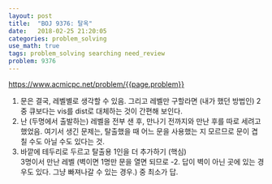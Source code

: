 ```yaml
---
layout: post
title:  "BOJ 9376: 탈옥"
date:   2018-02-25 21:20:05 
categories: problem_solving
use_math: true
tags: problem_solving searching need_review
problem: 9376
---
```


<a target="_blank" href="https://www.acmicpc.net/problem/{{page.problem}}">https://www.acmicpc.net/problem/{{page.problem}}</a><br/>
  
1. 문은 결국, 레벨별로 생각할 수 있음. 그리고 레벨만 구할라면 (내가 했던 방법인) 2중 큐보다는 vis를 dist로 대체하는 것이 간편해 보인다.  
2. 난 (두명에서 출발하는) 레벨을 전부 샌 후, 만나기 전까지와 만난 후를 따로 세려고 했었음. 여기서 생긴 문제는, 탈출했을 때 어느 문을 사용했는 지 모르므로 문이 겹칠 수도 아닐 수도 있다는 것.  
3. 바깥에 테두리로 두르고 탈출용 1인을 더 추가하기 (핵심)  
3명이서 만난 레벨 (벽이면 1명만 문을 열면 되므로 -2. 답이 벽이 아닌 곳에 있는 경우도 있다. 그냥 빠져나갈 수 있는 경우.) 중 최소가 답.   
  